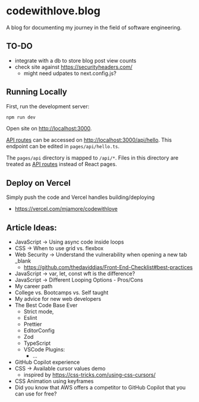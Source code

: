 # codewithlove.blog

A blog for documenting my journey in the field of software engineering.

## TO-DO

- integrate with a db to store blog post view counts
- check site against https://securityheaders.com/
  - might need udpates to next.config.js?

## Running Locally

First, run the development server:

```bash
npm run dev
```

Open site on [http://localhost:3000](http://localhost:3000).

[API routes](https://nextjs.org/docs/api-routes/introduction) can be accessed on [http://localhost:3000/api/hello](http://localhost:3000/api/hello). This endpoint can be edited in `pages/api/hello.ts`.

The `pages/api` directory is mapped to `/api/*`. Files in this directory are treated as [API routes](https://nextjs.org/docs/api-routes/introduction) instead of React pages.

## Deploy on Vercel

Simply push the code and Vercel handles building/deploying
  - https://vercel.com/mjamore/codewithlove

## Article Ideas:

- JavaScript -> Using async code inside loops
- CSS -> When to use grid vs. flexbox
- Web Security -> Understand the vulnerability when opening a new tab \_blank
  - https://github.com/thedaviddias/Front-End-Checklist#best-practices
- JavaScript -> var, let, const wft is the difference?
- JavaScript -> Different Looping Options - Pros/Cons
- My career path
- College vs. Bootcamps vs. Self taught
- My advice for new web developers
- The Best Code Base Ever
  - Strict mode,
  - Eslint
  - Prettier
  - EditorConfig
  - Zod
  - TypeScript
  - VSCode Plugins:
    - ...
- GitHub Copilot experience
- CSS -> Available cursor values demo
  - inspired by https://css-tricks.com/using-css-cursors/
- CSS Animation using keyframes
- Did you know that AWS offers a competitor to GitHub Copilot that you can use for free?
